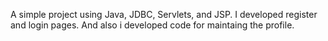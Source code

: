 A simple project using Java, JDBC,  Servlets, and JSP. I developed register and login pages. And also i developed code for maintaing the profile.
